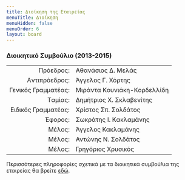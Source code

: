 ```yaml
---
title: Διοίκηση της Εταιρείας
menuTitle: Διοίκηση
menuHidden: false
menuOrder: 6
layout: board
---
```


### Διοικητικό Συμβούλιο \(2013-2015\)

|                              |                        |
| ---------------------------: | :----------------------|
| Πρόεδρος: | Αθανάσιος Δ. Μελάς|
| Aντιπρόεδρος: |  Άγγελος Γ. Χόρτης|
| Γενικός Γραμματέας: | Mιράντα Kουνιάκη-Kορδελλίδη |
| Tαμίας: | Δημήτριος X. Σκλαβενίτης|
| Eιδικός Γραμματέας: | Χρίστος Σπ. Σολδάτος|
| Έφορος: | Σωκράτης I. Kακλαμάνης|
| Mέλος: | Άγγελος Κακλαμάνης|
| Mέλος: | Αντώνης Ν. Σολδάτος|
| Mέλος: | Γρηγόριος Χρυσικός|

Περισσότερες πληροφορίες σχετικά με τα διοικητικά συμβούλια της εταιρείας θα βρείτε [εδώ](/xroniko/boards/).
